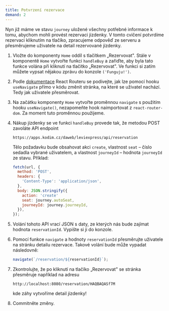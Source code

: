 ```yaml
---
title: Potvrzení rezervace
demand: 2
---
```


Nyn již máme ve stavu `journey` uložené všechny potřebné informace k tomu, abychom mohli provést rezervaci jizdenky. V tomto cvičení potvrdíme rezervaci kliknutím na tlačíko, zpracujeme odpověď ze serveru a přesměrujeme uživatele na detail rezervované jízdenky.

1. Vložte do komponenty `Home` oddíl s tlačítkem „Rezervovat". Stále v komponentě `Home` vytvořte funkci `handleBuy` a zařiďte, aby byla tato funkce volána při kliknutí na tlačítko „Rezervovat". Ve funkci si zatím můžete vypsat nějakou zprávu do konzole `('Funguju!')`.
1. Podle [dokumentace](https://reactrouter.com/en/main/hooks/use-navigate) React Routeru se podívejte, jak lze pomocí hooku `useNavigate` přímo v kódu změnit stránka, na které se uživatel nachází. Tedy jak uživatele přesměrovat.
1. Na začátku komponenty `Home` vytvořte proměnnou `navigate` s použitím hooku `useNavigate()`, nezapomeňte hook naimportovat z `react-router-dom`. Za moment tuto proměnnou použijeme.
1. Nákup jízdenky se ve funkci `handleBuy` provede tak, že metodou POST zavoláte API endpoint

   ```
   https://apps.kodim.cz/daweb/leviexpress/api/reservation
   ```

   Tělo požadavku bude obsahovat akci `create`, vlastnost `seat` – číslo sedadla vybrané uživatelem, a vlastnost `journeyId` – hodnota `journeyId` ze stavu. Příklad:

   ```js
   fetch(url, {
     method: 'POST',
     headers: {
       'Content-Type': 'application/json',
     },
     body: JSON.stringify({
       action: 'create'
       seat: journey.autoSeat,
       journeyId: journey.journeyId,
     }),
   });
   ```

1. Volání tohoto API vrací JSON s daty, ze kterých nás bude zajímat hodnota `reservationId`. Vypište si ji do konzole.
1. Pomocí funkce `navigate` a hodnoty `reservationId` přesměrujte uživatele na stránku detailu rezervace. Takové volání bude může vypadat následovně:
   ```js
   navigate(`/reservation/${reservationId}`);
   ```
1. Zkontrolujte, že po kliknutí na tlačíko „Rezervovat" se stránka přesměruje například na adresu
   ```
   http://localhost:8080/reservation/HAQBAQASf7M
   ```
   kde záhy vytvoříme detail jízdenky!
1. Commitněte změny.
